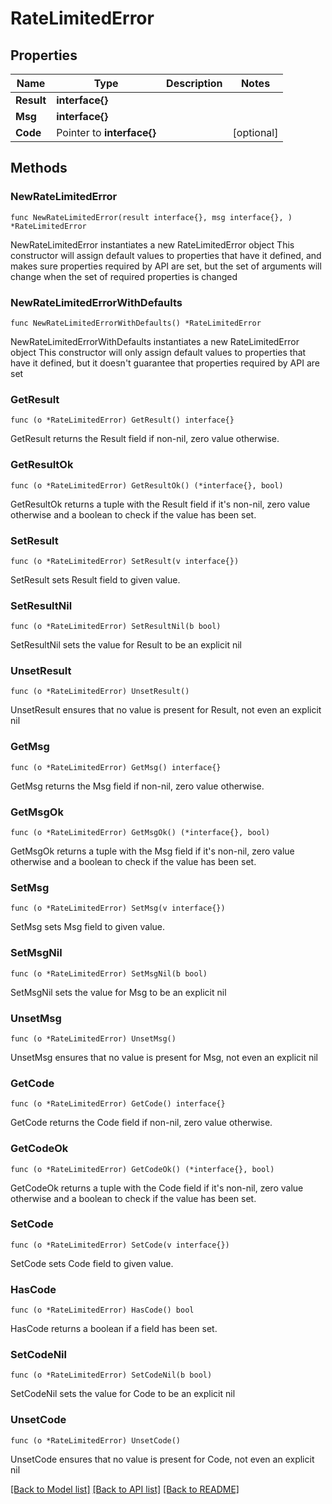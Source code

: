 # RateLimitedError

## Properties

Name | Type | Description | Notes
------------ | ------------- | ------------- | -------------
**Result** | **interface{}** |  | 
**Msg** | **interface{}** |  | 
**Code** | Pointer to **interface{}** |  | [optional] 

## Methods

### NewRateLimitedError

`func NewRateLimitedError(result interface{}, msg interface{}, ) *RateLimitedError`

NewRateLimitedError instantiates a new RateLimitedError object
This constructor will assign default values to properties that have it defined,
and makes sure properties required by API are set, but the set of arguments
will change when the set of required properties is changed

### NewRateLimitedErrorWithDefaults

`func NewRateLimitedErrorWithDefaults() *RateLimitedError`

NewRateLimitedErrorWithDefaults instantiates a new RateLimitedError object
This constructor will only assign default values to properties that have it defined,
but it doesn't guarantee that properties required by API are set

### GetResult

`func (o *RateLimitedError) GetResult() interface{}`

GetResult returns the Result field if non-nil, zero value otherwise.

### GetResultOk

`func (o *RateLimitedError) GetResultOk() (*interface{}, bool)`

GetResultOk returns a tuple with the Result field if it's non-nil, zero value otherwise
and a boolean to check if the value has been set.

### SetResult

`func (o *RateLimitedError) SetResult(v interface{})`

SetResult sets Result field to given value.


### SetResultNil

`func (o *RateLimitedError) SetResultNil(b bool)`

 SetResultNil sets the value for Result to be an explicit nil

### UnsetResult
`func (o *RateLimitedError) UnsetResult()`

UnsetResult ensures that no value is present for Result, not even an explicit nil
### GetMsg

`func (o *RateLimitedError) GetMsg() interface{}`

GetMsg returns the Msg field if non-nil, zero value otherwise.

### GetMsgOk

`func (o *RateLimitedError) GetMsgOk() (*interface{}, bool)`

GetMsgOk returns a tuple with the Msg field if it's non-nil, zero value otherwise
and a boolean to check if the value has been set.

### SetMsg

`func (o *RateLimitedError) SetMsg(v interface{})`

SetMsg sets Msg field to given value.


### SetMsgNil

`func (o *RateLimitedError) SetMsgNil(b bool)`

 SetMsgNil sets the value for Msg to be an explicit nil

### UnsetMsg
`func (o *RateLimitedError) UnsetMsg()`

UnsetMsg ensures that no value is present for Msg, not even an explicit nil
### GetCode

`func (o *RateLimitedError) GetCode() interface{}`

GetCode returns the Code field if non-nil, zero value otherwise.

### GetCodeOk

`func (o *RateLimitedError) GetCodeOk() (*interface{}, bool)`

GetCodeOk returns a tuple with the Code field if it's non-nil, zero value otherwise
and a boolean to check if the value has been set.

### SetCode

`func (o *RateLimitedError) SetCode(v interface{})`

SetCode sets Code field to given value.

### HasCode

`func (o *RateLimitedError) HasCode() bool`

HasCode returns a boolean if a field has been set.

### SetCodeNil

`func (o *RateLimitedError) SetCodeNil(b bool)`

 SetCodeNil sets the value for Code to be an explicit nil

### UnsetCode
`func (o *RateLimitedError) UnsetCode()`

UnsetCode ensures that no value is present for Code, not even an explicit nil

[[Back to Model list]](../README.md#documentation-for-models) [[Back to API list]](../README.md#documentation-for-api-endpoints) [[Back to README]](../README.md)


